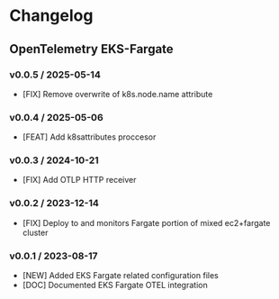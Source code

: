 # Changelog

## OpenTelemetry EKS-Fargate

### v0.0.5 / 2025-05-14
* [FIX] Remove overwrite of k8s.node.name attribute

### v0.0.4 / 2025-05-06
* [FEAT] Add k8sattributes proccesor

### v0.0.3 / 2024-10-21
* [FIX] Add OTLP HTTP receiver

### v0.0.2 / 2023-12-14
* [FIX] Deploy to and monitors Fargate portion of mixed ec2+fargate cluster

### v0.0.1 / 2023-08-17

* [NEW] Added EKS Fargate related configuration files
* [DOC] Documented EKS Fargate OTEL integration
